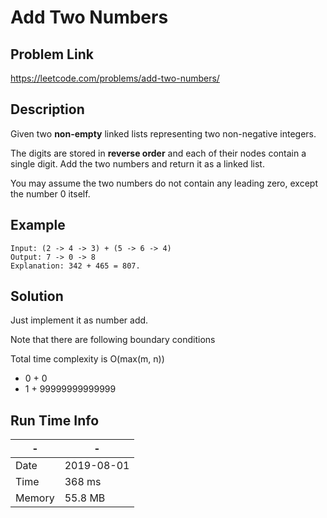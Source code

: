 # Add Two Numbers

## Problem Link 
https://leetcode.com/problems/add-two-numbers/

## Description
Given two **non-empty** linked lists representing two non-negative integers. 

The digits are stored in **reverse order** and each of their nodes contain a single digit. Add the two numbers and return it as a linked list.

You may assume the two numbers do not contain any leading zero, except the number 0 itself.

## Example

```
Input: (2 -> 4 -> 3) + (5 -> 6 -> 4)
Output: 7 -> 0 -> 8
Explanation: 342 + 465 = 807.
```

## Solution

Just implement it as number add.

Note that there are following boundary conditions

Total time complexity is O(max(m, n))

- 0 + 0
- 1 + 99999999999999

## Run Time Info

\- | \-
------------ | -------------
Date | 2019-08-01
Time | 368 ms
Memory | 55.8 MB	